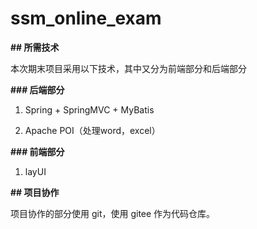 # ssm_online_exam

**## 所需技术**

本次期末项目采用以下技术，其中又分为前端部分和后端部分

**### 后端部分**

1. Spring + SpringMVC + MyBatis

2. Apache POI（处理word，excel）

**### 前端部分**

1. layUI

**## 项目协作**

项目协作的部分使用 git，使用 gitee 作为代码仓库。